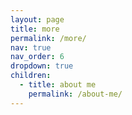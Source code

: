 ```yaml
---
layout: page
title: more
permalink: /more/
nav: true
nav_order: 6
dropdown: true
children:
  - title: about me
    permalink: /about-me/
---
```

